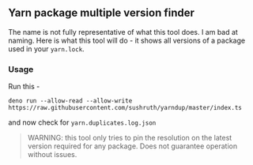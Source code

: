 ## Yarn package multiple version finder

The name is not fully representative of what this tool does. I am bad at naming. Here is what this tool will do - it shows all versions of a package used in your `yarn.lock`.

### Usage

Run this - 

```
deno run --allow-read --allow-write https://raw.githubusercontent.com/sushruth/yarndup/master/index.ts
```

and now check for `yarn.duplicates.log.json`

> WARNING: this tool only tries to pin the resolution on the latest version required for any package. Does not guarantee operation without issues.